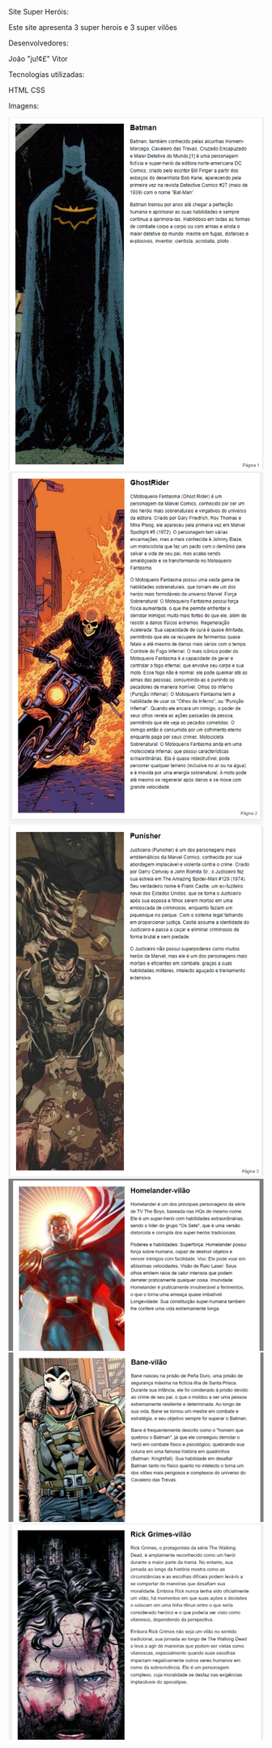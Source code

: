 Site Super Heróis:

Este site apresenta 3 super herois e 3 super vilões

Desenvolvedores:

João "ju!¢£" Vitor

Tecnologias utilizadas:

HTML
CSS

Imagens:

![Texto alternativo](img/site1.png)
![Texto alternativo](img/site2.png)
![Texto alternativo](img/site3.png)
![Texto alternativo](img/site4.png)
![Texto alternativo](img/site5.png)
![Texto alternativo](img/site6.png)